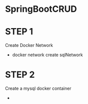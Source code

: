 # SpringBootCRUD

# STEP 1

Create Docker Network
- docker network create sqlNetwork

# STEP 2
Create a mysql docker container

- 

